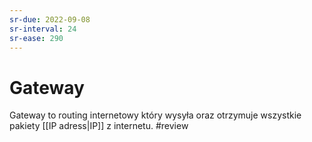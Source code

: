 ```yaml
---
sr-due: 2022-09-08
sr-interval: 24
sr-ease: 290
---
```


# Gateway
Gateway to routing internetowy który wysyła oraz otrzymuje wszystkie pakiety [[IP adress|IP]] z internetu.
#review
